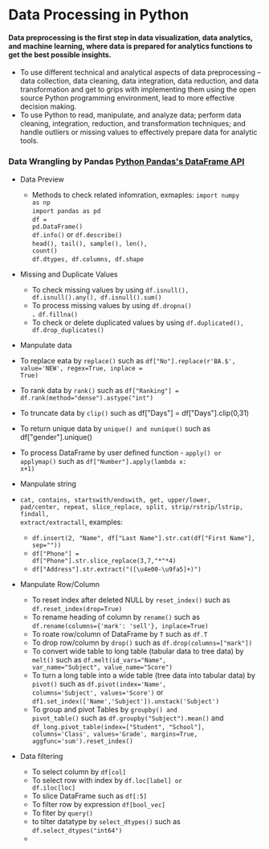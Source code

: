 # Data Processing in Python
#### Data preprocessing is the first step in data visualization, data analytics, and machine learning, where data is prepared for analytics functions to get the best possible insights. 

* To use different technical and analytical aspects of data preprocessing – data collection, data cleaning, data integration, data reduction, and data transformation and get to grips with implementing them using the open source Python programming environment, lead to more effective decision making. 
* To use Python to read, manipulate, and analyze data; perform data cleaning, integration, reduction, and transformation techniques; and handle outliers or missing values to effectively prepare data for analytic tools.

### Data Wrangling by Pandas <a href=https://pandas.pydata.org/docs/reference/api/pandas.DataFrame.html>Python Pandas's DataFrame API</a>

* Data Preview

  * Methods to check related infomration, exmaples:
<code>import numpy as np</code><br>
<code>import pandas as pd</code><br>
<code>df = pd.DataFrame()</code><br>
<code>df.info()</code> or <code>df.describe()</code><br>
<code>head(), tail(), sample(), len(), count()</code><br>
<code>df.dtypes, df.columns, df.shape</code><br>

* Missing and Duplicate Values
  * To check missing values by using <code>df.isnull(), df.isnull().any(), df.isnull().sum()</code>
  * To process missing values by using <code>df.dropna() ，df.fillna()</code>
  * To check or delete duplicated values by using <code>df.duplicated(), df.drop_duplicates()</code>
 
 * Manpulate data
  * To replace eata by <code>replace()</code> such as <code>df["No"].replace(r'BA.$', value='NEW', regex=True, inplace = True)</code><br>
  * To rank data by <code>rank()</code> such as <code>df["Ranking"] = df.rank(method="dense").astype("int")</code><br>
  * To truncate data by <code>clip()</code> such as df["Days"] = df["Days"].clip(0,31)<br>
  * To return unique data by <code>unique() and nunique()</code> such as df["gender"].unique()<br>
  * To process DataFrame by user defined function - <code>apply() or applymap()</code> such as <code>df["Number"].apply(lambda x: x+1)</code><br>
 
 * Manpulate string
  * <code>cat, contains, startswith/endswith, get, upper/lower, pad/center, repeat, slice_replace, split, strip/rstrip/lstrip, findall, extract/extractall</code>, examples: 
    * <code>df.insert(2, "Name", df["Last Name"].str.cat(df["First Name"], sep=""))</code>
    * <code>df["Phone"] = df["Phone"].str.slice_replace(3,7,"*"*4)</code>
    * <code>df["Address"].str.extract("([\u4e00-\u9fa5]+)")</code>
 
 * Manpulate Row/Column
   * To reset index after deleted NULL by <code>reset_index()</code> such as <code>df.reset_index(drop=True)</code>
   * To rename heading of column by <code>rename()</code> such as <code>df.rename(columns={'mark': 'sell'}, inplace=True)</code>
   * To roate row/column of DataFrame by <code>T</code> such as <code>df.T</code>
   * To drop row/column by <code>drop()</code> such as <code>df.drop(columns=["mark"])</code>
   * To convert wide table to long table (tabular data to tree data) by <code>melt()</code> such as <code>df.melt(id_vars="Name", var_name="Subject", value_name="Score")</code>
   * To turn a long table into a wide table (tree data into tabular data) by <code>pivot()</code> such as <code>df.pivot(index='Name', columns='Subject', values='Score')</code> or <code>df1.set_index(['Name','Subject']).unstack('Subject')</code>
   * To group and pivot Tables by <code>groupby() and pivot_table()</code> such as <code>df.groupby("Subject").mean()</code> and <code>df_long.pivot_table(index=["Student", "School"], columns='Class', values='Grade', margins=True, aggfunc='sum').reset_index()</code>

* Data filtering
  * To select column by <code>df[col]</code>
  * To select row with index by <code>df.loc[label] or df.iloc[loc]</code>
  * To slice DataFrame such as <code>df[:5]</code>
  * To filter row by expression <code>df[bool_vec]</code>
  * To fiter by <code>query()</code>
  * to tilter datatype by <code>select_dtypes()</code> such as <code>df.select_dtypes("int64")</code>
  * 
